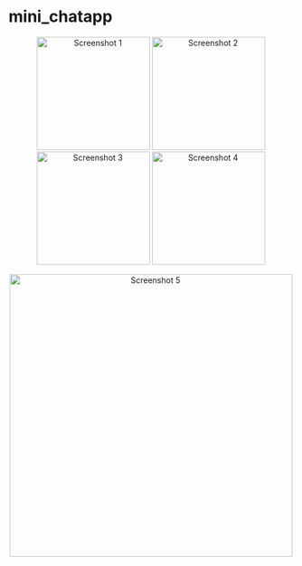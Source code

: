 # mini_chatapp
<p align="center">
  <img src="https://user-images.githubusercontent.com/115031668/235662814-cb3b082a-c618-4221-b3ed-b7a2ab1a91c6.png" width="200" alt="Screenshot 1">
  <img src="https://user-images.githubusercontent.com/115031668/235662824-e7e5a50c-e1ef-4524-8aa2-60c4c9c11417.png" width="200" alt="Screenshot 2">
  <img src="https://user-images.githubusercontent.com/115031668/235662832-dd3766ec-9e22-442b-8b4e-950e0e22ad01.png" width="200" alt="Screenshot 3">
  <img src="https://user-images.githubusercontent.com/115031668/235662838-27ceab38-75b7-44d8-a06e-4693ad9aa006.png" width="200" alt="Screenshot 4">
</p>
<p align="center">
  <img src="https://user-images.githubusercontent.com/115031668/235662860-8cf2a9c8-0487-455b-8fc0-5f21d2981916.PNG" width="500" alt="Screenshot 5">
</p>
